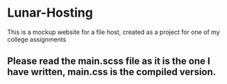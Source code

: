 # Lunar-Hosting

This is a mockup website for a file host, created as a project for one of my college assignments

## Please read the main.scss file as it is the one I have written, main.css is the compiled version.
